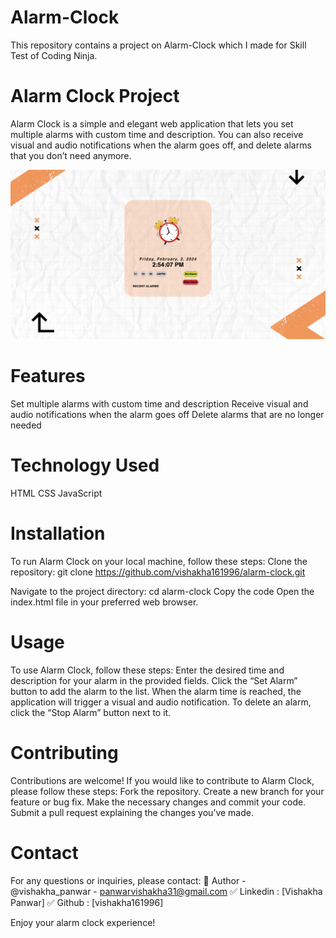 # Alarm-Clock
This repository contains a project on Alarm-Clock which I made for Skill Test of Coding Ninja.

# Alarm Clock Project
Alarm Clock is a simple and elegant web application that lets you set multiple alarms with custom time and description. You can also receive visual and audio notifications when the alarm goes off, and delete alarms that you don’t need anymore.

![Screenshot](screenshot.png)

# Features
Set multiple alarms with custom time and description
Receive visual and audio notifications when the alarm goes off
Delete alarms that are no longer needed

# Technology Used
HTML
CSS
JavaScript

# Installation
To run Alarm Clock on your local machine, follow these steps:
Clone the repository:
git clone https://github.com/vishakha161996/alarm-clock.git

Navigate to the project directory:
cd alarm-clock
Copy the code
Open the index.html file in your preferred web browser.

# Usage
To use Alarm Clock, follow these steps:
Enter the desired time and description for your alarm in the provided fields.
Click the “Set Alarm” button to add the alarm to the list.
When the alarm time is reached, the application will trigger a visual and audio notification.
To delete an alarm, click the “Stop Alarm” button next to it.

# Contributing
Contributions are welcome! If you would like to contribute to Alarm Clock, please follow these steps:
Fork the repository.
Create a new branch for your feature or bug fix.
Make the necessary changes and commit your code.
Submit a pull request explaining the changes you’ve made.

# Contact
For any questions or inquiries, please contact:
🔗 Author - @vishakha_panwar - panwarvishakha31@gmail.com
✅ Linkedin : [Vishakha Panwar]
✅ Github : [vishakha161996]

Enjoy your alarm clock experience!
